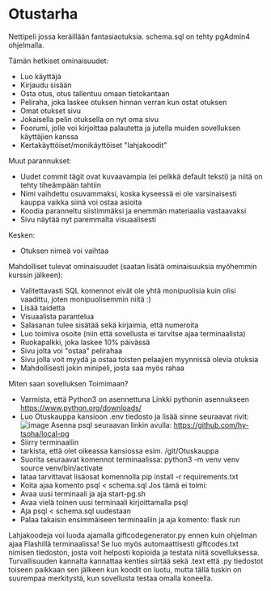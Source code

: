# Otustarha
Nettipeli jossa keräillään fantasiaotuksia. schema.sql on tehty pgAdmin4 ohjelmalla. 

Tämän hetkiset ominaisuudet:
- Luo käyttäjä
- Kirjaudu sisään
- Osta otus, otus tallentuu omaan tietokantaan
- Peliraha, joka laskee otuksen hinnan verran kun ostat otuksen
-  Omat otukset sivu
-  Jokaisella pelin otuksella on nyt oma sivu
- Foorumi, jolle voi kirjoittaa palautetta ja jutella muiden sovelluksen käyttäjien kanssa
- Kertakäyttöiset/monikäyttöiset "lahjakoodit"

Muut parannukset:
- Uudet commit tägit ovat kuvaavampia (ei pelkkä default teksti) ja niitä on tehty tiheämpään tahtiin
- Nimi vaihdettu osuvammaksi, koska kyseessä ei ole varsinaisesti kauppa vaikka siinä voi ostaa asioita
- Koodia paranneltu siistimmäksi ja enemmän materiaalia vastaavaksi
- Sivu näytää nyt paremmalta visuaalisesti

Kesken:

- Otuksen nimeä voi vaihtaa
  
Mahdolliset tulevat ominaisuudet (saatan lisätä ominaisuuksia myöhemmin kurssin jälkeen):
- Valitettavasti SQL komennot eivät ole yhtä monipuolisia kuin olisi vaadittu, joten monipuolisemmin niitä :)
- Lisää taidetta
- Visuaalista parantelua
- Salasanan tulee sisätää sekä kirjaimia, että numeroita
- Luo toimiva osoite (niin että sovellusta ei tarvitse ajaa terminaalista)
- Ruokapalkki, joka laskee 10% päivässä
- Sivu jolta voi "ostaa" pelirahaa
- Sivu jolla voit myydä ja ostaa toisten pelaajien myynnissä olevia otuksia
- Mahdollisesti jokin minipeli, josta saa myös rahaa

Miten saan sovelluksen Toimimaan?

- Varmista, että Python3 on asennettuna
Linkki pythonin asennukseen https://www.python.org/downloads/
- Luo Otuskauppa kansioon .env tiedosto ja lisää sinne seuraavat rivit:
  ![image](https://github.com/Sampinen/Otuskauppa/assets/149503786/405b4c88-ed26-48b0-8b9b-897479c1a30c)
Asenna psql seuraavan linkin avulla: https://github.com/hy-tsoha/local-pg
- Siirry terminaaliin
- tarkista, että olet oikeassa kansiossa esim. /git/Otuskauppa
- Suorita seuraavat komennot terminaalissa:
python3 -m venv venv
source venv/bin/activate
- lataa tarvittavat lisäosat komennolla pip install -r requirements.txt
- Koita ajaa komento psql < schema.sql
Jos tämä ei toimi:
- Avaa uusi terminaali ja aja start-pg.sh
- Avaa vielä toinen uusi terminaali kirjoittamalla psql
- Aja psql < schema.sql uudestaan
- Palaa takaisin ensimmäiseen terminaaliin ja aja komento: flask run

Lahjakoodeja voi luoda ajamalla giftcodegenerator.py ennen kuin ohjelman ajaa Flashillä terminaalissa! Se luo myös automaattisesti giftcodes.txt nimisen tiedoston, josta voit helposti kopioida ja testata niitä sovelluksessa. Turvallisuuden kannalta kannattaa kenties siirtää sekä .text että .py tiedostot toiseen paikkaan sen jälkeen kun koodit on luotu, mutta tällä tuskin on suurempaa merkitystä, kun sovellusta testaa omalla koneella.





